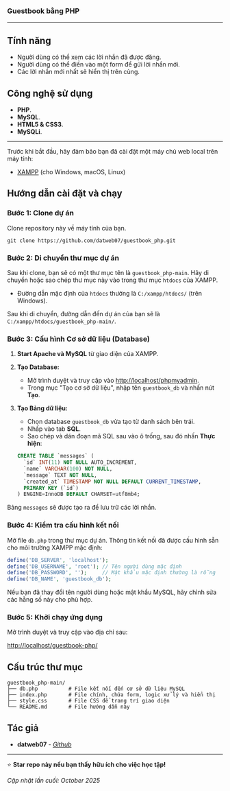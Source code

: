 ### Guestbook bằng PHP

---

## Tính năng

-   Người dùng có thể xem các lời nhắn đã được đăng.
-   Người dùng có thể điền vào một form để gửi lời nhắn mới.
-   Các lời nhắn mới nhất sẽ hiển thị trên cùng.

## Công nghệ sử dụng

-   **PHP**.
-   **MySQL**.
-   **HTML5 & CSS3**.
-   **MySQLi**.

---

Trước khi bắt đầu, hãy đảm bảo bạn đã cài đặt một máy chủ web local trên máy tính:

-   [XAMPP](https://www.apachefriends.org/) (cho Windows, macOS, Linux)

## Hướng dẫn cài đặt và chạy
### Bước 1: Clone dự án
Clone repository này về máy tính của bạn.

```
git clone https://github.com/datweb07/guestbook_php.git
```

### Bước 2: Di chuyển thư mục dự án

Sau khi clone, bạn sẽ có một thư mục tên là `guestbook_php-main`. Hãy di chuyển hoặc sao chép thư mục này vào trong thư mục `htdocs` của XAMPP.

-   Đường dẫn mặc định của `htdocs` thường là `C:/xampp/htdocs/` (trên Windows).

Sau khi di chuyển, đường dẫn đến dự án của bạn sẽ là `C:/xampp/htdocs/guestbook_php-main/`.

### Bước 3: Cấu hình Cơ sở dữ liệu (Database)

1.  **Start Apache và MySQL** từ giao diện của XAMPP.

2.  **Tạo Database:**
    -   Mở trình duyệt và truy cập vào [http://localhost/phpmyadmin](http://localhost/phpmyadmin).
    -   Trong mục "Tạo cơ sở dữ liệu", nhập tên `guestbook_db` và nhấn nút **Tạo**.

3.  **Tạo Bảng dữ liệu:**
    -   Chọn database `guestbook_db` vừa tạo từ danh sách bên trái.
    -   Nhấp vào tab **SQL**.
    -   Sao chép và dán đoạn mã SQL sau vào ô trống, sau đó nhấn **Thực hiện**:

    ```sql
    CREATE TABLE `messages` (
      `id` INT(11) NOT NULL AUTO_INCREMENT,
      `name` VARCHAR(100) NOT NULL,
      `message` TEXT NOT NULL,
      `created_at` TIMESTAMP NOT NULL DEFAULT CURRENT_TIMESTAMP,
      PRIMARY KEY (`id`)
    ) ENGINE=InnoDB DEFAULT CHARSET=utf8mb4;
    ```

Bảng `messages` sẽ được tạo ra để lưu trữ các lời nhắn.

### Bước 4: Kiểm tra cấu hình kết nối

Mở file `db.php` trong thư mục dự án. Thông tin kết nối đã được cấu hình sẵn cho môi trường XAMPP mặc định:

```php
define('DB_SERVER', 'localhost');
define('DB_USERNAME', 'root'); // Tên người dùng mặc định
define('DB_PASSWORD', '');     // Mật khẩu mặc định thường là rỗng
define('DB_NAME', 'guestbook_db');
```

Nếu bạn đã thay đổi tên người dùng hoặc mật khẩu MySQL, hãy chỉnh sửa các hằng số này cho phù hợp.

### Bước 5: Khởi chạy ứng dụng

Mở trình duyệt và truy cập vào địa chỉ sau:

[http://localhost/guestbook-php/](http://localhost/guestbook/)

## Cấu trúc thư mục

```
guestbook_php-main/
├── db.php          # File kết nối đến cơ sở dữ liệu MySQL
├── index.php       # File chính, chứa form, logic xử lý và hiển thị
├── style.css       # File CSS để trang trí giao diện
└── README.md       # File hướng dẫn này
```

## Tác giả

-   **datweb07** - *[Github](https://github.com/datweb07)*
---
⭐ **Star repo này nếu bạn thấy hữu ích cho việc học tập!**

*Cập nhật lần cuối: October 2025*
